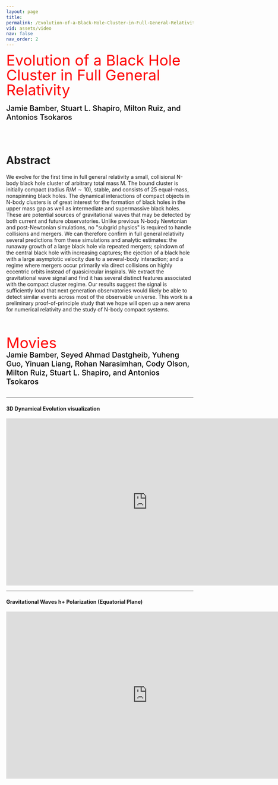 ```yaml
---
layout: page
title: 
permalink: /Evolution-of-a-Black-Hole-Cluster-in-Full-General-Relativity/
vid: assets/video
nav: false
nav_order: 2
---
```


<div class="alert alert-block alert-success">
     <span style="color:red;font-weight:400;font-size:40px;line-height:1em">
        Evolution of a Black Hole Cluster in Full General Relativity
     </span>
     <br/><br/>
     <span style="color:black;font-weight:500;font-size:20px">
     Jamie Bamber, Stuart L. Shapiro, Milton Ruiz, and Antonios Tsokaros
     </span>
</div>


<!---
# <font color="green"> Jet like structures in low-mass binary neutron star merger remnants </font>
**Jamie Bamber, Antonios Tsokaros, Milton Ruiz, and Stuart L. Shapiro**

**Jamie Bamber,**<sup>1</sup> **Antonios Tsokaros,**<sup>1,2,3</sup> **Milton Ruiz,**<sup>4</sup> **and Stuart L. Shapiro**<sup>1,5</sup>

<sup>1</sup>*Department of Physics, University of Illinois at Urbana-Champaign, Urbana, IL 61801, USA*

<sup>2</sup>*National Center for Supercomputing Applications, University of Illinois at Urbana-Champaign, Urbana, IL 61801, USA*

<sup>3</sup>*Research Center for Astronomy and Applied Mathematics, Academy of Athens, Athens 11527, Greece*

<sup>4</sup>*Departament d’Astronomia i Astrofı́sica, Universitat de València, C/ Dr Moliner 50, 46100, Burjassot (València), Spain*

<sup>5</sup>*Department of Astronomy & NCSA, University of Illinois at Urbana-Champaign, Urbana, IL 61801, USA*
--->


<!--- Date: April 1, 2024   &emsp;&emsp; [arXiv:2405.03705](https://arxiv.org/abs/2405.03705)   --->
<br/><br/>


# Abstract 
We evolve for the first time in full general relativity a small, collisional
N-body black hole cluster of arbitrary total mass M. The bound cluster is
initially compact (radius $R/M \sim 10$), stable, and consists of 25 equal-mass,
nonspinning black holes. The dynamical interactions of compact objects in
N-body clusters is of great interest for the formation of black holes in the
upper mass gap as well as intermediate and supermassive black holes. These are
potential sources of gravitational waves that may be detected by both current
and future observatories. Unlike previous N-body Newtonian and post-Newtonian
simulations, no "subgrid physics" is required to handle collisions and mergers.
We can therefore confirm in full general relativity several predictions from
these simulations and analytic estimates: the runaway growth of a large black
hole via repeated mergers; spindown of the central black hole with increasing
captures; the ejection of a black hole with a large asymptotic velocity due to
a several-body interaction; and a regime where mergers occur primarily via
direct collisions on highly eccentric orbits instead of quasicircular
inspirals. We extract the gravitational wave signal and find it has several
distinct features associated with the compact cluster regime. Our results
suggest the signal is sufficiently loud that next generation observatories
would likely be able to detect similar events across most of the observable
universe. This work is a preliminary proof-of-principle study that we hope will
open up a new arena for numerical relativity and the study of N-body compact
systems.  

<br/><br/>

<!---
# Movies
**Nawaf Aldrees, Jamie Bamber, Jonah Doppelt, Yinuan Liang, Rohan Narasimhan, Milton Ruiz, Stuart L. Shapiro, Antonios Tsokaros, and Eric Yu**
<br/><br/>
--->

<div class="alert alert-block alert-info">
     <span style="color:red;font-weight:400;font-size:40px;line-height:1em">
        Movies
     </span>
     <br/>
     <span style="color:black;font-weight:500;font-size:20px">
     Jamie Bamber, Seyed Ahmad Dastgheib, Yuheng Guo, Yinuan Liang, Rohan Narasimhan, Cody Olson, Milton Ruiz, Stuart L. Shapiro, and Antonios Tsokaros
     </span>
</div>

<br/>


---
#### 3D Dynamical Evolution visualization

<iframe width="760" height="450" src="https://www.youtube.com/embed/Zz5NkRv-Y0M" frameborder="0" allowfullscreen></iframe>
<br/>

---
#### Gravitational Waves h+ Polarization (Equatorial Plane)

<iframe width="760" height="450" src="https://www.youtube.com/embed/hTGMMjeWOYA" frameborder="0" allowfullscreen></iframe>
<br/>







